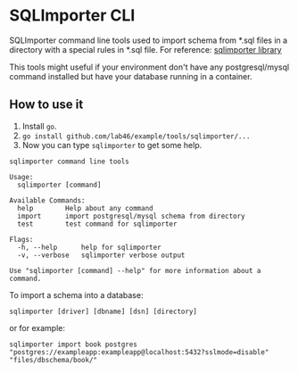 # SQLImporter CLI

SQLImporter command line tools used to import schema from *.sql files in a directory with a special rules in *.sql file. For reference: [sqlimporter library](https://github.com/lab46/example/blob/master/pkg/testutil/sqlimporter/README.md)

This tools might useful if your environment don't have any postgresql/mysql command installed but have your database running in a container.

## How to use it 

1. Install `go`.
2. `go install github.com/lab46/example/tools/sqlimporter/...`
3. Now you can type `sqlimporter` to get some help.
```shell
sqlimporter command line tools

Usage:
  sqlimporter [command]

Available Commands:
  help        Help about any command
  import      import postgresql/mysql schema from directory
  test        test command for sqlimporter

Flags:
  -h, --help      help for sqlimporter
  -v, --verbose   sqlimporter verbose output

Use "sqlimporter [command] --help" for more information about a command.
```

To import a schema into a database:

`sqlimporter [driver] [dbname] [dsn] [directory]`

or for example:

`sqlimporter import book postgres "postgres://exampleapp:exampleapp@localhost:5432?sslmode=disable" "files/dbschema/book/"`



